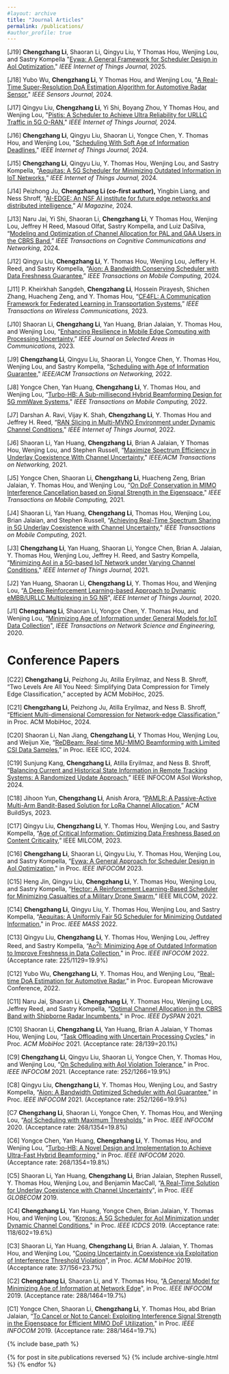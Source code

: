 ```yaml
---
#layout: archive
title: "Journal Articles"
permalink: /publications/
#author_profile: true
---
```


[J19]  **Chengzhang Li**, Shaoran Li, Qingyu Liu, Y Thomas Hou, Wenjing Lou, and Sastry Kompella "[Eywa: A General Framework for Scheduler Design in AoI Optimization](https://ieeexplore.ieee.org/abstract/document/10964268),"  _IEEE Internet of Things Journal,_  2025.

[J18] Yubo Wu, **Chengzhang Li**, Y Thomas Hou, and Wenjing Lou, "[A Real-Time Super-Resolution DoA Estimation Algorithm for Automotive Radar Sensor](https://ieeexplore.ieee.org/abstract/document/10689303),"  _IEEE Sensors Journal,_  2024.

[J17] Qingyu Liu, **Chengzhang Li**, Yi Shi, Boyang Zhou, Y Thomas Hou, and Wenjing Lou, "[Pistis: A Scheduler to Achieve Ultra Reliability for URLLC Traffic in 5G O-RAN](https://ieeexplore.ieee.org/abstract/document/10620233),"  _IEEE Internet of Things Journal,_  2024.

[J16] **Chengzhang Li**, Qingyu Liu, Shaoran Li, Yongce Chen, Y. Thomas Hou, and Wenjing Lou, "[Scheduling With Soft Age of Information Deadlines](https://ieeexplore.ieee.org/document/10750279),"  _IEEE Internet of Things Journal,_  2024.

[J15] **Chengzhang Li**, Qingyu Liu, Y. Thomas Hou, Wenjing Lou, and Sastry Kompella, “[Aequitas: A 5G Scheduler for Minimizing Outdated Information in IoT Networks](https://ieeexplore.ieee.org/document/10490103),” _IEEE Internet of Things Journal,_  2024.

[J14] Peizhong Ju, **Chengzhang Li (co-first author),** Yingbin Liang, and Ness Shroff, “[AI-EDGE: An NSF AI institute for future edge networks and distributed intelligence](https://ieeexplore.ieee.org/document/10478322),” _AI Magazine,_ 2024.

[J13] Naru Jai, Yi Shi, Shaoran Li, **Chengzhang Li**, Y Thomas Hou, Wenjing Lou, Jeffrey H Reed, Masoud Olfat, Sastry Kompella, and Luiz DaSilva, “[Modeling and Optimization of Channel Allocation for PAL and GAA Users in the CBRS Band](https://ieeexplore.ieee.org/document/10261235),” _IEEE Transactions on Cognitive Communications and Networking_, 2024.

[J12] Qingyu Liu, **Chengzhang Li**, Y. Thomas Hou, Wenjing Lou, Jeffery H. Reed, and Sastry Kompella, “[Aion: A Bandwidth Conserving Scheduler with Data Freshness Guarantee](https://ieeexplore.ieee.org/document/9925629),” _IEEE Transactions on Mobile Computing,_ 2024.

[J11] P. Kheirkhah Sangdeh, **Chengzhang Li**, Hossein Pirayesh, Shichen Zhang, Huacheng Zeng, and Y. Thomas Hou, “[CF4FL: A Communication Framework for Federated Learning in Transportation Systems](https://ieeexplore.ieee.org/document/9961228),” _IEEE Transactions on Wireless Communications,_ 2023.

[J10] Shaoran Li, **Chengzhang Li**, Yan Huang, Brian Jalaian, Y. Thomas Hou, and Wenjing Lou, “[Enhancing Resilience in Mobile Edge Computing with Processing Uncertainty](https://ieeexplore.ieee.org/abstract/document/10007803),” _IEEE Journal on Selected Areas in Communications,_ 2023.

[J9] **Chengzhang Li**, Qingyu Liu, Shaoran Li, Yongce Chen, Y. Thomas Hou, Wenjing Lou, and Sastry Kompella, “[Scheduling with Age of Information Guarantee](https://ieeexplore.ieee.org/document/9739124)," _IEEE/ACM Transactions on Networking,_ 2022. 

[J8] Yongce Chen, Yan Huang, **Chengzhang Li**, Y. Thomas Hou, and Wenjing Lou, “[Turbo-HB: A Sub-millisecond Hybrid Beamforming Design for 5G mmWave Systems](https://ieeexplore.ieee.org/document/9716803)," _IEEE Transactions on Mobile Computing,_ 2022.

[J7] Darshan A. Ravi, Vijay K. Shah, **Chengzhang Li**, Y. Thomas Hou and Jeffrey H. Reed, 
“[RAN Slicing in Multi-MVNO Environment under Dynamic Channel Conditions](https://ieeexplore.ieee.org/document/9524327)," _IEEE Internet of Things Journal,_ 2022.

[J6] Shaoran Li, Yan Huang, **Chengzhang Li**, Brian A Jalaian, Y Thomas Hou, Wenjing Lou,
and Stephen Russell, “[Maximize Spectrum Efficiency in Underlay Coexistence With Channel
Uncertainty](https://ieeexplore.ieee.org/document/9321155)," _IEEE/ACM Transactions on Networking,_ 2021.

[J5] Yongce Chen, Shaoran Li, **Chengzhang Li**, Huacheng Zeng, Brian Jalaian, Y. Thomas Hou, and Wenjing Lou, “[On DoF Conservation in MIMO Interference Cancellation based on Signal Strength in the Eigenspace](https://ieeexplore.ieee.org/document/9609693)," _IEEE Transactions on Mobile Computing,_ 2021.

[J4] Shaoran Li, Yan Huang, **Chengzhang Li**, Thomas Hou, Wenjing Lou, Brian Jalaian, and Stephen Russell, “[Achieving Real-Time Spectrum Sharing in 5G Underlay Coexistence with Channel Uncertainty](https://ieeexplore.ieee.org/document/9580537)," _IEEE Transactions on Mobile Computing,_ 2021.

[J3] **Chengzhang Li**, Yan Huang, Shaoran Li, Yongce Chen, Brian A. Jalaian, Y. Thomas Hou,
Wenjing Lou, Jeffrey H. Reed, and Sastry Kompella, “[Minimizing AoI in a 5G-based IoT Network
under Varying Channel Conditions](https://ieeexplore.ieee.org/document/9335591)," _IEEE Internet of Things Journal,_ 2021.


[J2] Yan Huang, Shaoran Li, **Chengzhang Li**, Y. Thomas Hou, and Wenjing Lou, “[A Deep Reinforcement
Learning-based Approach to Dynamic eMBB/URLLC Multiplexing in 5G NR](https://ieeexplore.ieee.org/document/9025218)", _IEEE
Internet of Things Journal,_ 2020.

[J1] **Chengzhang Li**, Shaoran Li, Yongce Chen, Y. Thomas Hou, and Wenjing Lou, “[Minimizing Age
of Information under General Models for IoT Data Collection](https://ieeexplore.ieee.org/document/8894836)", _IEEE Transactions on Network
Science and Engineering,_ 2020.

Conference Papers
======

[C22] **Chengzhang Li**, Peizhong Ju, Atilla Eryilmaz, and Ness B. Shroff, “Two Levels Are All You Need: Simplifying Data Compression for Timely Edge Classification,” accepted by ACM MobiHoc, 2025.

[C21] **Chengzhang Li**, Peizhong Ju, Atilla Eryilmaz, and Ness B. Shroff, “[Efficient Multi-dimensional Compression for Network-edge Classification](https://dl.acm.org/doi/abs/10.1145/3641512.3686390),” in Proc. ACM MobiHoc, 2024.

[C20] Shaoran Li, Nan Jiang, **Chengzhang Li**, Y Thomas Hou, Wenjing Lou, and Weijun Xie, “[ReDBeam: Real-time MU-MIMO Beamforming with Limited CSI Data Samples](https://ieeexplore.ieee.org/abstract/document/10622851),” in Proc. IEEE ICC, 2024.

[C19] Sunjung Kang, **Chengzhang Li**, Atilla Eryilmaz, and Ness B. Shroff, “[Balancing Current and Historical State Information in Remote Tracking Systems: A Randomized Update Approach](https://ieeexplore.ieee.org/document/10620767),” IEEE INFOCOM ASoI Workshop, 2024.

[C18] Jihoon Yun, **Chengzhang Li**, Anish Arora, “[PAMLR: A Passive-Active Multi-Arm Bandit-Based Solution for LoRa Channel Allocation](https://dl.acm.org/doi/abs/10.1145/3600100.3623725),” ACM BuildSys, 2023.

[C17] Qingyu Liu, **Chengzhang Li**, Y. Thomas Hou, Wenjing Lou, and Sastry Kompella, “[Age of Critical Information: Optimizing Data Freshness Based on Content Criticality](https://ieeexplore.ieee.org/document/10356349),” IEEE MILCOM, 2023.

[C16] **Chengzhang Li**, Shaoran Li, Qingyu Liu, Y. Thomas Hou, Wenjing Lou, and Sastry Kompella, “[Eywa: A General Approach for Scheduler Design in
AoI Optimization](http://chengzhang17.github.io/files/Li23_INFOCOM_AoI.pdf)," in Proc. _IEEE INFOCOM_ 2023.

[C15] Heng Jin, Qingyu Liu, **Chengzhang Li**, Y. Thomas Hou, Wenjing Lou, and Sastry Kompella, “[Hector: A Reinforcement Learning-Based Scheduler for Minimizing Casualties of a Military Drone Swarm](https://ieeexplore.ieee.org/document/10017716),” IEEE MILCOM, 2022.

[C14] **Chengzhang Li**, Qingyu Liu, Y. Thomas Hou, Wenjing Lou, and Sastry Kompella, “[Aequitas: A Uniformly Fair 5G Scheduler for Minimizing Outdated Information](http://chengzhang17.github.io/files/Li22_Mass_AoI.pdf)," in Proc. _IEEE MASS_ 2022.

[C13] Qingyu Liu, **Chengzhang Li**, Y. Thomas Hou, Wenjing Lou, Jeffrey Reed, and Sastry Kompella, “[Ao<sup>2</sup>I: Minimizing Age of Outdated Information to Improve Freshness in Data Collection](http://chengzhang17.github.io/files/Liu22_INFOCOM_AoI.pdf)," in Proc. _IEEE INFOCOM_ 2022. (Acceptance rate: 225/1129=19.9%)

[C12] Yubo Wu, **Chengzhang Li**, Y. Thomas Hou, and Wenjing Lou, “[Real-time DoA Estimation for Automotive Radar](https://ieeexplore.ieee.org/abstract/document/9784501),” in Proc. European Microwave Conference, 2022.

[C11] Naru Jai, Shaoran Li, **Chengzhang Li**, Y. Thomas Hou, Wenjing Lou, Jeffrey Reed, and Sastry
Kompella, “[Optimal Channel Allocation in the CBRS Band with Shipborne Radar Incumbents](http://chengzhang17.github.io/files/Jai21_DySPAN_CBRS.pdf),"
in Proc. _IEEE DySPAN_ 2021.

[C10] Shaoran Li, **Chengzhang Li**, Yan Huang, Brian A Jalaian, Y Thomas Hou, Wenjing Lou, “[Task
Offloading with Uncertain Processing Cycles](http://chengzhang17.github.io/files/SLi21_MobiHoc_Offload.pdf)," in Proc. _ACM MobiHoc_ 2021. (Acceptance rate: 28/139=20.1%)

[C9] **Chengzhang Li**, Qingyu Liu, Shaoran Li, Yongce Chen, Y. Thomas Hou, and Wenjing Lou, “[On
Scheduling with AoI Violation Tolerance](http://chengzhang17.github.io/files/Li21_INFOCOM_AoI.pdf)," in Proc. _IEEE INFOCOM_ 2021. (Acceptance rate: 252/1266=19.9%)

[C8] Qingyu Liu, **Chengzhang Li**, Y. Thomas Hou, Wenjing Lou, and Sastry Kompella, “[Aion: A
Bandwidth Optimized Scheduler with AoI Guarantee](http://chengzhang17.github.io/files/Liu21_INFOCOM_AoI.pdf)," in Proc. _IEEE INFOCOM_ 2021. (Acceptance rate: 252/1266=19.9%)

[C7 **Chengzhang Li**, Shaoran Li, Yongce Chen, Y. Thomas Hou, and Wenjing Lou, “[AoI Scheduling
with Maximum Thresholds](http://chengzhang17.github.io/files/Li20_INFOCOM_AoI.pdf)," in Proc. _IEEE INFOCOM_ 2020. (Acceptance rate: 268/1354=19.8%)

[C6] Yongce Chen, Yan Huang, **Chengzhang Li**, Y. Thomas Hou, and Wenjing Lou, “[Turbo-HB: A
Novel Design and Implementation to Achieve Ultra-Fast Hybrid Beamforming](http://chengzhang17.github.io/files/Chen20_INFOCOM_HB.pdf)," in Proc. _IEEE
INFOCOM_ 2020. (Acceptance rate: 268/1354=19.8%)


[C5] Shaoran Li, Yan Huang, **Chengzhang Li**, Brian Jalaian, Stephen Russell, Y. Thomas Hou,
Wenjing Lou, and Benjamin MacCall, “[A Real-Time Solution for Underlay Coexistence with
Channel Uncertainty](http://chengzhang17.github.io/files/SLi19_GLOBECOM_Coexist.pdf)", in Proc. _IEEE GLOBECOM_ 2019.

[C4] **Chengzhang Li**, Yan Huang, Yongce Chen, Brian Jalaian, Y. Thomas Hou, and Wenjing Lou,
“[Kronos: A 5G Scheduler for AoI Minimization under Dynamic Channel Conditions](http://chengzhang17.github.io/files/Li19_ICDCS_AoI.pdf)," in Proc.
_IEEE ICDCS_ 2019.  (Acceptance rate: 118/602=19.6%)

[C3] Shaoran Li, Yan Huang, **Chengzhang Li**, Brian A. Jalaian, Y. Thomas Hou, and Wenjing Lou,
“[Coping Uncertainty in Coexistence via Exploitation of Interference Threshold Violation](http://chengzhang17.github.io/files/SLi19_MobiHoc_Coexist.pdf)", in Proc. _ACM MobiHoc_ 2019. (Acceptance rate: 37/156=23.7%)

[C2] **Chengzhang Li**, Shaoran Li, and Y. Thomas Hou, “[A General Model for Minimizing Age of
Information at Network Edge](http://chengzhang17.github.io/files/Li19_INFOCOM_AoI.pdf)", in Proc. _IEEE INFOCOM_ 2019. (Acceptance rate: 288/1464=19.7%)

[C1] Yongce Chen, Shaoran Li, **Chengzhang Li**, Y. Thomas Hou, abd Brian Jalaian, “[To Cancel or
Not to Cancel: Exploiting Interference Signal Strength in the Eigenspace for Efficient MIMO DoF
Utilization](http://chengzhang17.github.io/files/Chen19_INFOCOM_DoF.pdf)," in Proc. _IEEE INFOCOM_ 2019. (Acceptance rate: 288/1464=19.7%)





{% include base_path %}

{% for post in site.publications reversed %}
  {% include archive-single.html %}
{% endfor %}
